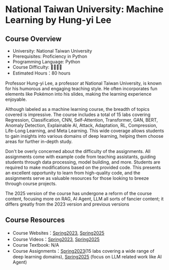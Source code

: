 # National Taiwan University: Machine Learning by Hung-yi Lee

## Course Overview

- University: National Taiwan University
- Prerequisites: Proficiency in Python
- Programming Language: Python
- Course Difficulty: 🌟🌟🌟🌟
- Estimated Hours：80 hours

Professor Hung-yi Lee, a professor at National Taiwan University, is known for his humorous and engaging teaching style. He often incorporates fun elements like Pokémon into his slides, making the learning experience enjoyable.

Although labeled as a machine learning course, the breadth of topics covered is impressive. The course includes a total of 15 labs covering Regression, Classification, CNN, Self-Attention, Transformer, GAN, BERT, Anomaly Detection, Explainable AI, Attack, Adaptation, RL, Compression, Life-Long Learning, and Meta Learning. This wide coverage allows students to gain insights into various domains of deep learning, helping them choose areas for further in-depth study.

Don't be overly concerned about the difficulty of the assignments. All assignments come with example code from teaching assistants, guiding students through data processing, model building, and more. Students are required to make modifications based on the provided code. This presents an excellent opportunity to learn from high-quality code, and the assignments serve as valuable resources for those looking to breeze through course projects.

The 2025 version of the course has undergone a reform of the course content, focusing more on RAG, AI Agent, LLM all sorts of fancier content; it differs greatly from the 2023 version and previous versions

## Course Resources

- Course Websites：[Spring2023](https://speech.ee.ntu.edu.tw/~hylee/ml/2023-spring.php), [Spring2025](https://speech.ee.ntu.edu.tw/~hylee/ml/2025-spring.php)
- Course Videos：[Spring2023](https://speech.ee.ntu.edu.tw/~hylee/ml/2023-spring.php), [Spring2025](https://speech.ee.ntu.edu.tw/~hylee/ml/2025-spring.php)
- Course Textbook: N/A
- Course Assignments：[Spring2023](https://speech.ee.ntu.edu.tw/~hylee/ml/2023-spring.php)(15 labs covering a wide range of deep learning domains), [Spring2025](https://speech.ee.ntu.edu.tw/~hylee/ml/2025-spring.php) (focus on  LLM related work like AI Agent)
